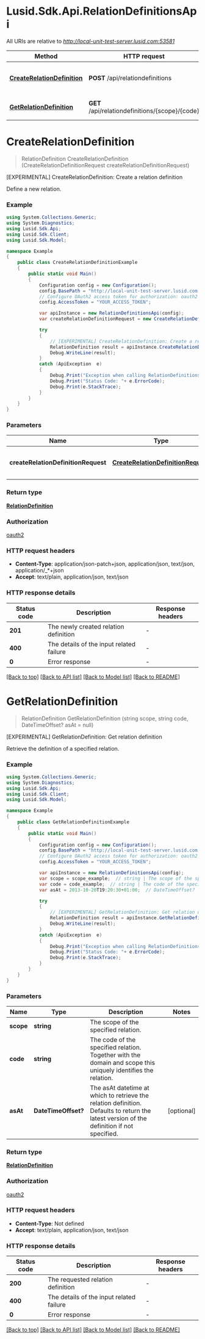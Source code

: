 # Lusid.Sdk.Api.RelationDefinitionsApi

All URIs are relative to *http://local-unit-test-server.lusid.com:53581*

Method | HTTP request | Description
------------- | ------------- | -------------
[**CreateRelationDefinition**](RelationDefinitionsApi.md#createrelationdefinition) | **POST** /api/relationdefinitions | [EXPERIMENTAL] CreateRelationDefinition: Create a relation definition
[**GetRelationDefinition**](RelationDefinitionsApi.md#getrelationdefinition) | **GET** /api/relationdefinitions/{scope}/{code} | [EXPERIMENTAL] GetRelationDefinition: Get relation definition


<a name="createrelationdefinition"></a>
# **CreateRelationDefinition**
> RelationDefinition CreateRelationDefinition (CreateRelationDefinitionRequest createRelationDefinitionRequest)

[EXPERIMENTAL] CreateRelationDefinition: Create a relation definition

Define a new relation.

### Example
```csharp
using System.Collections.Generic;
using System.Diagnostics;
using Lusid.Sdk.Api;
using Lusid.Sdk.Client;
using Lusid.Sdk.Model;

namespace Example
{
    public class CreateRelationDefinitionExample
    {
        public static void Main()
        {
            Configuration config = new Configuration();
            config.BasePath = "http://local-unit-test-server.lusid.com:53581";
            // Configure OAuth2 access token for authorization: oauth2
            config.AccessToken = "YOUR_ACCESS_TOKEN";

            var apiInstance = new RelationDefinitionsApi(config);
            var createRelationDefinitionRequest = new CreateRelationDefinitionRequest(); // CreateRelationDefinitionRequest | The definition of the new relation.

            try
            {
                // [EXPERIMENTAL] CreateRelationDefinition: Create a relation definition
                RelationDefinition result = apiInstance.CreateRelationDefinition(createRelationDefinitionRequest);
                Debug.WriteLine(result);
            }
            catch (ApiException  e)
            {
                Debug.Print("Exception when calling RelationDefinitionsApi.CreateRelationDefinition: " + e.Message );
                Debug.Print("Status Code: "+ e.ErrorCode);
                Debug.Print(e.StackTrace);
            }
        }
    }
}
```

### Parameters

Name | Type | Description  | Notes
------------- | ------------- | ------------- | -------------
 **createRelationDefinitionRequest** | [**CreateRelationDefinitionRequest**](CreateRelationDefinitionRequest.md)| The definition of the new relation. | 

### Return type

[**RelationDefinition**](RelationDefinition.md)

### Authorization

[oauth2](../README.md#oauth2)

### HTTP request headers

 - **Content-Type**: application/json-patch+json, application/json, text/json, application/_*+json
 - **Accept**: text/plain, application/json, text/json


### HTTP response details
| Status code | Description | Response headers |
|-------------|-------------|------------------|
| **201** | The newly created relation definition |  -  |
| **400** | The details of the input related failure |  -  |
| **0** | Error response |  -  |

[[Back to top]](#) [[Back to API list]](../README.md#documentation-for-api-endpoints) [[Back to Model list]](../README.md#documentation-for-models) [[Back to README]](../README.md)

<a name="getrelationdefinition"></a>
# **GetRelationDefinition**
> RelationDefinition GetRelationDefinition (string scope, string code, DateTimeOffset? asAt = null)

[EXPERIMENTAL] GetRelationDefinition: Get relation definition

Retrieve the definition of a specified relation.

### Example
```csharp
using System.Collections.Generic;
using System.Diagnostics;
using Lusid.Sdk.Api;
using Lusid.Sdk.Client;
using Lusid.Sdk.Model;

namespace Example
{
    public class GetRelationDefinitionExample
    {
        public static void Main()
        {
            Configuration config = new Configuration();
            config.BasePath = "http://local-unit-test-server.lusid.com:53581";
            // Configure OAuth2 access token for authorization: oauth2
            config.AccessToken = "YOUR_ACCESS_TOKEN";

            var apiInstance = new RelationDefinitionsApi(config);
            var scope = scope_example;  // string | The scope of the specified relation.
            var code = code_example;  // string | The code of the specified relation. Together with the domain and scope this uniquely              identifies the relation.
            var asAt = 2013-10-20T19:20:30+01:00;  // DateTimeOffset? | The asAt datetime at which to retrieve the relation definition. Defaults to return              the latest version of the definition if not specified. (optional) 

            try
            {
                // [EXPERIMENTAL] GetRelationDefinition: Get relation definition
                RelationDefinition result = apiInstance.GetRelationDefinition(scope, code, asAt);
                Debug.WriteLine(result);
            }
            catch (ApiException  e)
            {
                Debug.Print("Exception when calling RelationDefinitionsApi.GetRelationDefinition: " + e.Message );
                Debug.Print("Status Code: "+ e.ErrorCode);
                Debug.Print(e.StackTrace);
            }
        }
    }
}
```

### Parameters

Name | Type | Description  | Notes
------------- | ------------- | ------------- | -------------
 **scope** | **string**| The scope of the specified relation. | 
 **code** | **string**| The code of the specified relation. Together with the domain and scope this uniquely              identifies the relation. | 
 **asAt** | **DateTimeOffset?**| The asAt datetime at which to retrieve the relation definition. Defaults to return              the latest version of the definition if not specified. | [optional] 

### Return type

[**RelationDefinition**](RelationDefinition.md)

### Authorization

[oauth2](../README.md#oauth2)

### HTTP request headers

 - **Content-Type**: Not defined
 - **Accept**: text/plain, application/json, text/json


### HTTP response details
| Status code | Description | Response headers |
|-------------|-------------|------------------|
| **200** | The requested relation definition |  -  |
| **400** | The details of the input related failure |  -  |
| **0** | Error response |  -  |

[[Back to top]](#) [[Back to API list]](../README.md#documentation-for-api-endpoints) [[Back to Model list]](../README.md#documentation-for-models) [[Back to README]](../README.md)

